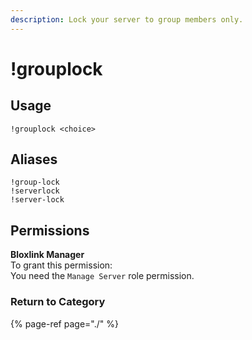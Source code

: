 ```yaml
---
description: Lock your server to group members only.
---
```


# !grouplock

## Usage

```text
!grouplock <choice>
```

## Aliases

```text
!group-lock
!serverlock
!server-lock
```

## Permissions

**Bloxlink Manager**  
To grant this permission:  
You need the `Manage Server` role permission.

### Return to Category

{% page-ref page="./" %}

